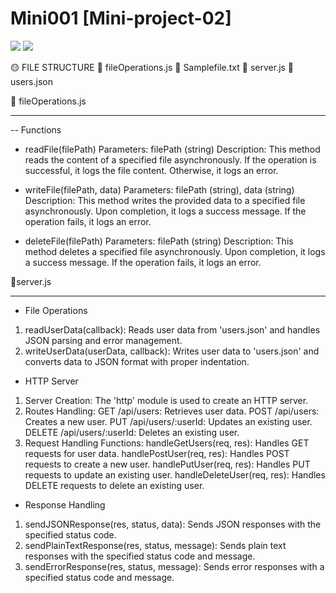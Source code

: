 # Mini001 [Mini-project-02]
<a href="https://codeclimate.com/github/Sukhmandeep04/Mini001/maintainability"><img src="https://api.codeclimate.com/v1/badges/eba87c50ea47e43824f1/maintainability" /></a>
<a href="https://codeclimate.com/github/Sukhmandeep04/Mini001/maintainability"><img src="https://api.codeclimate.com/v1/badges/eba87c50ea47e43824f1/maintainability" /></a>

🟡 FILE STRUCTURE 
      📕 fileOperations.js
      📕 Samplefile.txt
      📗 server.js
      📗 users.json
      

📕 fileOperations.js
_____________________________

-- Functions
      
- readFile(filePath)
    Parameters: filePath (string)
    Description: This method reads the content of a specified file asynchronously. If the operation is successful, it logs the file content. Otherwise, it logs an error.
  
- writeFile(filePath, data)
    Parameters: filePath (string), data (string)
    Description: This method writes the provided data to a specified file asynchronously. Upon completion, it logs a success message. If the operation fails, it logs an error.
  
- deleteFile(filePath)
    Parameters: filePath (string)
    Description: This method deletes a specified file asynchronously. Upon completion, it logs a success message. If the operation fails, it logs an error.


  
📗server.js
__________________________

- File Operations
  
1. readUserData(callback): Reads user data from 'users.json' and handles JSON parsing and error management.
2. writeUserData(userData, callback): Writes user data to 'users.json' and converts data to JSON format with proper indentation.
   
- HTTP Server
1. Server Creation: The 'http' module is used to create an HTTP server.
2. Routes Handling:
         GET /api/users: Retrieves user data.
         POST /api/users: Creates a new user.
         PUT /api/users/:userId: Updates an existing user.
         DELETE /api/users/:userId: Deletes an existing user.
3. Request Handling Functions:
         handleGetUsers(req, res): Handles GET requests for user data.
         handlePostUser(req, res): Handles POST requests to create a new user.
         handlePutUser(req, res): Handles PUT requests to update an existing user.
         handleDeleteUser(req, res): Handles DELETE requests to delete an existing user.

- Response Handling
1. sendJSONResponse(res, status, data): Sends JSON responses with the specified status code.
2. sendPlainTextResponse(res, status, message): Sends plain text responses with the specified status code and message.
3. sendErrorResponse(res, status, message): Sends error responses with a specified status code and message.
